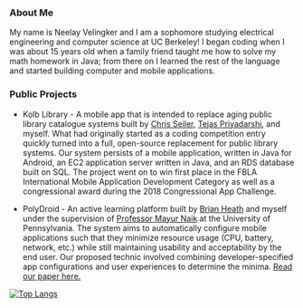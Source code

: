 ### About Me
My name is Neelay Velingker and I am a sophomore studying electrical engineering and computer science at UC Berkeley!  I began coding when I was about 15 years old when a family friend taught me how to solve my math homework in Java; from there on I learned the rest of the language and started building computer and mobile applications.

### Public Projects
- Kolb Library - A mobile app that is intended to replace aging public library catalogue systems built by [Chris Seiler](https://cdseiler.com/), [Tejas Priyadarshi](https://www.linkedin.com/in/tejas-priyadarshi/), and myself.  What had originally started as a coding competition entry quickly turned into a full, open-source replacement for public library systems.  Our system persists of a mobile application, written in Java for Android, an EC2 application server written in Java, and an RDS database built on SQL.  The project went on to win first place in the FBLA International Mobile Application Development Category as well as a congressional award during the 2018 Congressional App Challenge.

- PolyDroid - An active learning platform built by [Brian Heath](http://brianheath.info/) and myself under the supervision of [Professor Mayur Naik](https://www.cis.upenn.edu/~mhnaik/) at the University of Pennsylvania.  The system aims to automatically configure mobile applications such that they minimize resource usage (CPU, battery, network, etc.) while still maintaining usability and acceptability by the end user.  Our proposed technic involved combining developer-specified app configurations and user experiences to determine the minima.  [Read our paper here.](https://arxiv.org/abs/1902.09589)

[![Top Langs](https://github-readme-stats.vercel.app/api/top-langs/?username=nvelingker&layout=compact&langs_count=10)](https://github.com/nvelingker)
